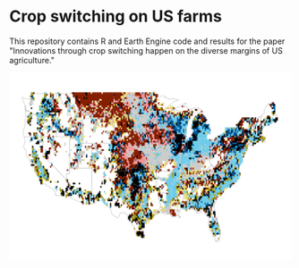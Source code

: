 # Crop switching on US farms

This repository contains R and Earth Engine code and results for the paper "Innovations through crop switching happen on the diverse margins of US agriculture."

![map](https://github.com/matthewkling/cropswitch/blob/main/figures/fig_3e.png)
